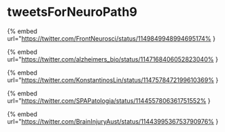 # tweetsForNeuroPath9

{% embed url="https://twitter.com/FrontNeurosci/status/1149849948994695174% }

{% embed url="https://twitter.com/alzheimers_bio/status/1147168406052823040% }

{% embed url="https://twitter.com/KonstantinosLin/status/1147578472199610369% }

{% embed url="https://twitter.com/SPAPatologia/status/1144557806361751552% }

{% embed url="https://twitter.com/BrainInjuryAust/status/1144399536753790976% }

